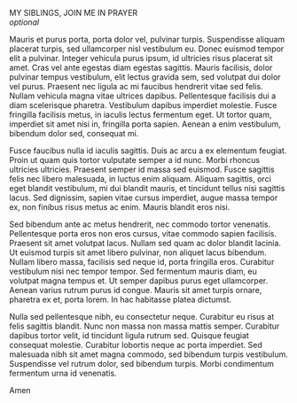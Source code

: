 MY SIBLINGS, JOIN ME IN PRAYER <br>
*optional*




Mauris et purus porta, porta dolor vel, pulvinar turpis. Suspendisse aliquam placerat turpis, sed ullamcorper nisl vestibulum eu. Donec euismod tempor elit a pulvinar. Integer vehicula purus ipsum, id ultricies risus placerat sit amet. Cras vel ante egestas diam egestas sagittis. Mauris facilisis, dolor pulvinar tempus vestibulum, elit lectus gravida sem, sed volutpat dui dolor vel purus. Praesent nec ligula ac mi faucibus hendrerit vitae sed felis. Nullam vehicula magna vitae ultrices dapibus. Pellentesque facilisis dui a diam scelerisque pharetra. Vestibulum dapibus imperdiet molestie. Fusce fringilla facilisis metus, in iaculis lectus fermentum eget. Ut tortor quam, imperdiet sit amet nisi in, fringilla porta sapien. Aenean a enim vestibulum, bibendum dolor sed, consequat mi.

Fusce faucibus nulla id iaculis sagittis. Duis ac arcu a ex elementum feugiat. Proin ut quam quis tortor vulputate semper a id nunc. Morbi rhoncus ultricies ultricies. Praesent semper id massa sed euismod. Fusce sagittis felis nec libero malesuada, in luctus enim aliquam. Aliquam sagittis, orci eget blandit vestibulum, mi dui blandit mauris, et tincidunt tellus nisi sagittis lacus. Sed dignissim, sapien vitae cursus imperdiet, augue massa tempor ex, non finibus risus metus ac enim. Mauris blandit eros nisi.

Sed bibendum ante ac metus hendrerit, nec commodo tortor venenatis. Pellentesque porta eros non eros cursus, vitae commodo sapien facilisis. Praesent sit amet volutpat lacus. Nullam sed quam ac dolor blandit lacinia. Ut euismod turpis sit amet libero pulvinar, non aliquet lacus bibendum. Nullam libero massa, facilisis sed neque id, porta fringilla eros. Curabitur vestibulum nisi nec tempor tempor. Sed fermentum mauris diam, eu volutpat magna tempus et. Ut semper dapibus purus eget ullamcorper. Aenean varius rutrum purus id congue. Mauris sit amet turpis ornare, pharetra ex et, porta lorem. In hac habitasse platea dictumst.

Nulla sed pellentesque nibh, eu consectetur neque. Curabitur eu risus at felis sagittis blandit. Nunc non massa non massa mattis semper. Curabitur dapibus tortor velit, id tincidunt ligula rutrum sed. Quisque feugiat consequat molestie. Curabitur lobortis neque ac porta imperdiet. Sed malesuada nibh sit amet magna commodo, sed bibendum turpis vestibulum. Suspendisse vel rutrum dolor, sed bibendum turpis. Morbi condimentum fermentum urna id venenatis.


Amen
